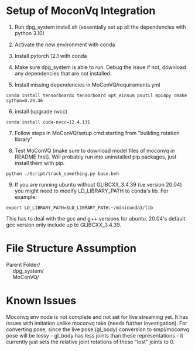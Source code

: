 # Setup of MoconVq Integration

1. Run dpg_system install.sh (essentially set up all the dependencies with python 3.10)

2. Activate the new environment with conda

3. Install pytorch 12.1 with conda

4. Make sure dpg_system is able to run. Debug the issue if not, download any dependencies that are not installed.

5. Install missing dependencies in MoConVQ/requirements.yml 

```
conda install tensorboardx tensorboard opt_einsum psutil mpi4py cmake cython=0.29.36
```

6. install (upgrade nvcc)

```
conda install cuda-nvcc=12.4.131
```

7. Follow steps in MoConVQ/setup.cmd starting from "building rotation library"

8. Test MoConVQ (make sure to download model files of moconvq in README first). Will probably run into uninstalled pip packages, just install them with pip.

```
python ./Script/track_something.py base.bvh
```

9. If you are running ubuntu without GLIBCXX_3.4.39 (i.e version 20.04) you might need to modify LD_LIBRARY_PATH to conda's lib. For example:

```
export LD_LIBRARY_PATH=$LD_LIBRARY_PATH:~/miniconda3/lib
```
This has to deal with the gcc and g++ versions for ubuntu. 20.04's default gcc version only include up to GLIBCXX_3.4.39.

# File Structure Assumption

Parent Folder/ <br>
&emsp; dpg_system/ <br>
&emsp; MoConVQ/

# Known Issues

Moconvq env node is not complete and not set for live streaming yet. It has issues with imitation unlike moconvq take (needs further investigation). For converting pose, since the live pose (gl_body) conversion to smpl/moconvq pose will be lossy - gl_body has less joints than these representations - it currently just sets the relative joint rotations of these "lost" joints to 0.